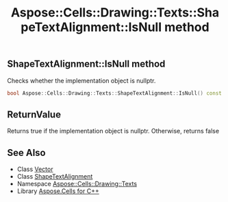 ﻿---
title: Aspose::Cells::Drawing::Texts::ShapeTextAlignment::IsNull method
linktitle: IsNull
second_title: Aspose.Cells for C++ API Reference
description: 'Aspose::Cells::Drawing::Texts::ShapeTextAlignment::IsNull method. Checks whether the implementation object is nullptr in C++.'
type: docs
weight: 500
url: /cpp/aspose.cells.drawing.texts/shapetextalignment/isnull/
---
## ShapeTextAlignment::IsNull method


Checks whether the implementation object is nullptr.

```cpp
bool Aspose::Cells::Drawing::Texts::ShapeTextAlignment::IsNull() const
```


## ReturnValue

Returns true if the implementation object is nullptr. Otherwise, returns false

## See Also

* Class [Vector](../../../aspose.cells/vector/)
* Class [ShapeTextAlignment](../)
* Namespace [Aspose::Cells::Drawing::Texts](../../)
* Library [Aspose.Cells for C++](../../../)

